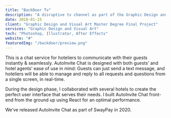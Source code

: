 ```yaml
---
title: "BackDoor Tv"
description: "A disruptive tv channel as part of the Graphic Design and Visual Art Master Degree final project."
date: 2018-01-15
client: "Graphic Design and Visual Art Master Degree Final Project"
services: "Graphic Design and Visual Art"
tech: "Photoshop, Illustrator, After Effects"
website: "#"
featuredImg: "/backdoor/preview.png"
---
```


This is a chat service for hoteliers to communicate with their guests instantly & seamlessly. AutoInvite Chat is designed with both guests’ and hotel agents’ ease of use in mind: Guests can just send a text message, and hoteliers will be able to manage and reply to all requests and questions from a single screen, in real-time.

During the design phase, I collaborated with several hotels to create the perfect user interface that serves their needs. I built AutoInvite Chat front-end from the ground up using React for an optimal performance.

We’ve released AutoInvite Chat as part of SwayPay in 2020.

